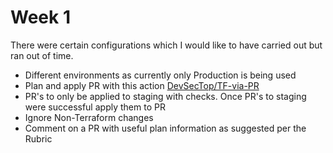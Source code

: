 # Week 1

There were certain configurations which I would like to have carried out but ran out of time.

- Different environments as currently only Production is being used
- Plan and apply PR with this action [DevSecTop/TF-via-PR](https://github.com/DevSecTop/TF-via-PR)
- PR's to only be applied to staging with checks. Once PR's to staging were successful apply them to PR
- Ignore Non-Terraform changes
- Comment on a PR with useful plan information as suggested per the Rubric
